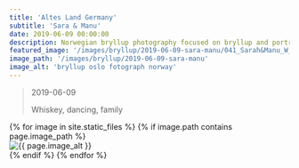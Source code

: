 ```yaml
---
title: 'Altes Land Germany'
subtitle: 'Sara & Manu'
date: 2019-06-09 00:00:00
description: Norwegian bryllup photography focused on bryllup and portrait photography. 
featured_image: '/images/bryllup/2019-06-09-sara-manu/041_Sarah&Manu_W_griffinphotography_oslo_norway_bryllup_wedding_20190608.jpg'
image_path: '/images/bryllup/2019-06-09-sara-manu'
image_alt: 'bryllup oslo fotograph norway'
---
```


> 2019-06-09  
> 
> Whiskey, dancing, family

<!-- DO NOT EDIT BELOW -->
<div class="image-wrap" >
{% for image in site.static_files %}
    {% if image.path contains page.image_path %}
        <div class="image-wrap" >
        <img src="{{ site.baseurl }}{{ image.path }}" alt="{{ page.image_alt }}" />
        </div>
    {% endif %}
{% endfor %}
